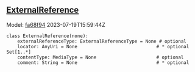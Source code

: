 ## [ExternalReference](https://github.com/spdx/spdx-3-model/blob/main/model/Core/Classes/ExternalReference.md)
Model: [fa68f94](https://github.com/spdx/spdx-3-model/commit/fa68f942ae1a0d0e8f05df6526f147cbe64183ed) 2023-07-19T15:59:44Z
```
class ExternalReference(none):
    externalReferenceType: ExternalReferenceType = None # optional 
    locator: AnyUri = None                             # * optional Set[1..*]
    contentType: MediaType = None                      # optional 
    comment: String = None                             # * optional 
```
